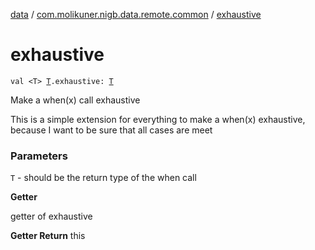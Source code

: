 [data](../index.md) / [com.molikuner.nigb.data.remote.common](index.md) / [exhaustive](./exhaustive.md)

# exhaustive

`val <T> `[`T`](exhaustive.md#T)`.exhaustive: `[`T`](exhaustive.md#T)

Make a when(x) call exhaustive

This is a simple extension for everything to make a when(x)
exhaustive, because I want to be sure that all cases are meet

### Parameters

`T` - should be the return type of the when call

**Getter**

getter of exhaustive

**Getter Return**
this

